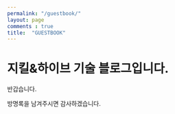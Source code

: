 ```yaml
---
permalink: "/guestbook/"
layout: page
comments : true
title:  "GUESTBOOK"
---
```



지킬&하이브 기술 블로그입니다.
=====================


반갑습니다.

방명록을 남겨주시면 감사하겠습니다.
